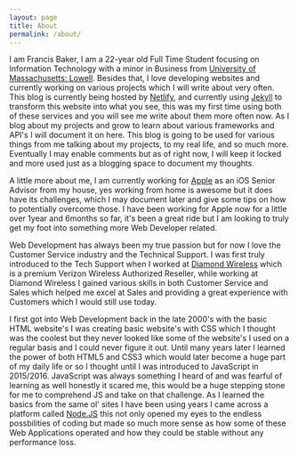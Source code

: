 ```yaml
---
layout: page
title: About
permalink: /about/
---
```


I am Francis Baker, I am a 22-year old Full Time Student focusing on Information Technology with a minor in Business from [University of Massachusetts: Lowell][umass]. Besides that, I love developing websites and currently working on various projects which I will write about very often. This blog is currently being hosted by [Netlify](https://www.netlify.com/), and currently using [Jekyll][jekyll] to transform this website into what you see, this was my first time using both of these services and you will see me write about them more often now. As I blog about my projects and grow to learn about various frameworks and API's I will document it on here. This blog is going to be used for various things from me talking about my projects, to my real life, and so much more. Eventually I may enable comments but as of right now, I will keep it locked and more used just as a blogging space to document my thoughts.

A little more about me, I am currently working for [Apple](https://Apple.com/) as an iOS Senior Advisor from my house, yes working from home is awesome but it does have its challenges, which I may document later and give some tips on how to potentially overcome those. I have been working for Apple now for a little over 1year and 6months so far, it's been a great ride but I am looking to truly get my foot into something more Web Developer related. 

Web Development has always been my true passion but for now I love the Customer Service industry and the Technical Support. I was first truly introduced to the Tech Support when I worked at [Diamond Wireless](http://diamond-wireless.com/) which is a premium Verizon Wireless Authorized Reseller, while working at Diamond Wireless I gained various skills in both Customer Service and Sales which helped me excel at Sales and providing a great experience with Customers which I would still use today. 

I first got into Web Development back in the late 2000's with the basic HTML website's I was creating basic website's with CSS which I thought was the coolest but they never looked like some of the website's I used on a regular basis and I could never figure it out. Until many years later I learned the power of both HTML5 and CSS3 which would later become a huge part of my daily life or so I thought until I was introduced to JavaScript in 2015/2016. JavaScript was always something I heard of and was fearful of learning as well honestly it scared me, this would be a huge stepping stone for me to comprehend JS and take on that challenge. As I learned the basics from the same ol' sites I have been using years I came across a platform called [Node.JS](https://nodejs.org) this not only opened my eyes to the endless possbilities of coding but made so much more sense as how some of these Web Applications operated and how they could be stable without any performance loss. 


[umass]:    https://www.uml.edu
[jekyll]:   https://jekyllrb.com/